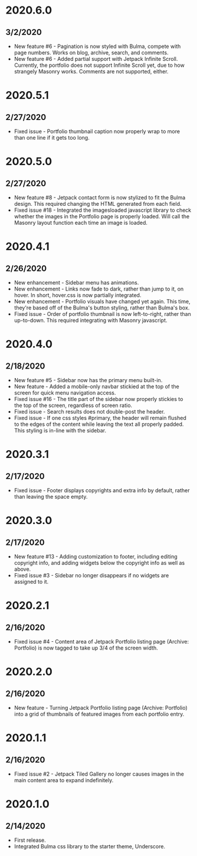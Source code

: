# 2020.6.0
## 3/2/2020
- New feature #6 - Pagination is now styled with Bulma, compete with page numbers.  Works on blog, archive, search, and comments.
- New feature #6 - Added partial support with Jetpack Infinite Scroll.  Currently, the portfolio does not support Infinite Scroll yet, due to how strangely Masonry works.  Comments are not supported, either.

# 2020.5.1
## 2/27/2020
- Fixed issue - Portfolio thumbnail caption now properly wrap to more than one line if it gets too long.

# 2020.5.0
## 2/27/2020
- New feature #8 - Jetpack contact form is now stylized to fit the Bulma design.  This required changing the HTML generated from each field.
- Fixed issue #18 - Integrated the imagesloaded javascript library to check whether the images in the Portfolio page is properly loaded.  Will call the Masonry layout function each time an image is loaded.

# 2020.4.1
## 2/26/2020
- New enhancement - Sidebar menu has animations.
- New enhancement - Links now fade to dark, rather than jump to it, on hover.  In short, hover.css is now partially integrated.
- New enhancement - Portfolio visuals have changed yet again.  This time, they're based off of the Bulma's button styling, rather than Bulma's box.
- Fixed issue - Order of portfolio thumbnail is now left-to-right, rather than up-to-down.  This required integrating with Masonry javascript.

# 2020.4.0
## 2/18/2020
- New feature #5 - Sidebar now has the primary menu built-in.
- New feature - Added a mobile-only navbar stickied at the top of the screen for quick menu navigation access.
- Fixed issue #16 - The title part of the sidebar now properly stickies to the top of the screen, regardless of screen ratio.
- Fixed issue - Search results does not double-post the header.
- Fixed issue - If one css styles #primary, the header will remain flushed to the edges of the content while leaving the text all properly padded.  This styling is in-line with the sidebar.

# 2020.3.1
## 2/17/2020
- Fixed issue - Footer displays copyrights and extra info by default, rather than leaving the space empty.

# 2020.3.0
## 2/17/2020
- New feature #13 - Adding customization to footer, including editing copyright info, and adding widgets below the copyright info as well as above.
- Fixed issue #3 - Sidebar no longer disappears if no widgets are assigned to it.

# 2020.2.1
## 2/16/2020
- Fixed issue #4 - Content area of Jetpack Portfolio listing page (Archive: Portfolio) is now tagged to take up 3/4 of the screen width.

# 2020.2.0
## 2/16/2020
- New feature - Turning Jetpack Portfolio listing page (Archive: Portfolio) into a grid of thumbnails of featured images from each portfolio entry.

# 2020.1.1
## 2/16/2020
- Fixed issue #2 - Jetpack Tiled Gallery no longer causes images in the main content area to expand indefinitely.

# 2020.1.0
## 2/14/2020
- First release.
- Integrated Bulma css library to the starter theme, Underscore.

